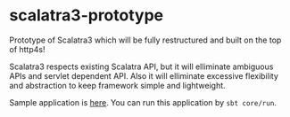 # scalatra3-prototype

Prototype of Scalatra3 which will be fully restructured and built on the top of http4s!

Scalatra3 respects existing Scalatra API, but it will elliminate ambiguous APIs and servlet dependent API. Also it will elliminate excessive flexibility and abstraction to keep framework simple and lightweight.

Sample application is [here](https://github.com/takezoe/scalatra3-prototype/blob/master/core/src/main/scala/org/scalatra/HelloController.scala). You can run this application by `sbt core/run`.
